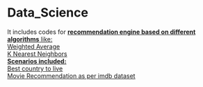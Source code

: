 # Data_Science
It includes codes for **<u>recommendation engine based on different algorithms** like:<br/>
Weighted Average<br/>
K Nearest Neighbors<br/>
<u>**Scenarios included:** <br/>
Best country to live<br/>
Movie Recommendation as per imdb dataset<br/>
